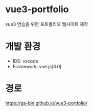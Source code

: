 # vue3-portfolio
vue3 연습을 위한 포트폴리오 웹사이트 제작

# 개발 환경
* IDE: vscode
* Framework: vue.js(3.0)

# 경로
https://ga-bin.github.io/vue3-portfolio/
